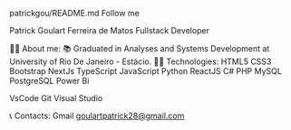 patrickgou/README.md
Follow me

Patrick Goulart Ferreira de Matos
Fullstack Developer

👨‍🦰 About me:
📚 Graduated in Analyses and Systems Development at University of Rio De Janeiro - Estácio.
🧑‍💻 Technologies:
HTML5 CSS3 Bootstrap NextJs TypeScript JavaScript Python ReactJS C# PHP MySQL PostgreSQL Power Bi

VsCode Git  Visual Studio

📞 Contacts:
  Gmail goulartpatrick28@gmail.com 
